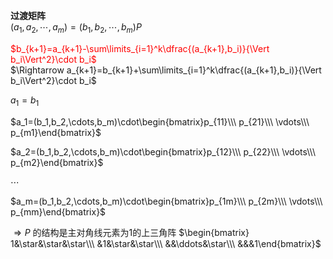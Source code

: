 **过渡矩阵**  
 $(a_1,a_2,\cdots,a_m)=(b_1,b_2,\cdots,b_m)P$   
  
<font color=red> $b_{k+1}=a_{k+1}-\sum\limits_{i=1}^k\dfrac{(a_{k+1},b_i)}{\Vert b_i\Vert^2}\cdot b_i$ </font>  
 $\Rightarrow a_{k+1}=b_{k+1}+\sum\limits_{i=1}^k\dfrac{(a_{k+1},b_i)}{\Vert b_i\Vert^2}\cdot b_i$   
  
 $a_1=b_1$   
  
 $a_1=(b_1,b_2,\cdots,b_m)\cdot\begin{bmatrix}p_{11}\\\ p_{21}\\\ \vdots\\\ p_{m1}\end{bmatrix}$   
  
 $a_2=(b_1,b_2,\cdots,b_m)\cdot\begin{bmatrix}p_{12}\\\ p_{22}\\\ \vdots\\\ p_{m2}\end{bmatrix}$   
  
 $\cdots$   
  
 $a_m=(b_1,b_2,\cdots,b_m)\cdot\begin{bmatrix}p_{1m}\\\ p_{2m}\\\ \vdots\\\ p_{mm}\end{bmatrix}$   
  
 $\Rightarrow P$ 的结构是主对角线元素为1的上三角阵 $\begin{bmatrix}  
1&\star&\star&\star\\\ &1&\star&\star\\\ &&\ddots&\star\\\ &&&1\end{bmatrix}$   
